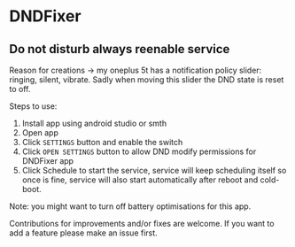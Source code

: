 # DNDFixer
## Do not disturb always reenable service

Reason for creations -> my oneplus 5t has a notification policy slider: ringing, silent, vibrate. Sadly when moving this slider the DND state is reset to off.

Steps to use:
1. Install app using android studio or smth
2. Open app
3. Click `SETTINGS` button and enable the switch
4. Click `OPEN SETTINGS` button to allow DND modify permissions for DNDFixer app
5. Click Schedule to start the service, service will keep scheduling itself so once is fine, service will also start automatically after reboot and cold-boot.

Note: you might want to turn off battery optimisations for this app.

Contributions for improvements and/or fixes are welcome.
If you want to add a feature please make an issue first.
